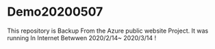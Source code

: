 # Demo20200507
This repository is Backup From the Azure public website Project. It was running In Internet Betwwen 2020/2/14~ 2020/3/14 !
